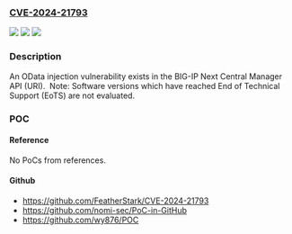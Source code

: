 ### [CVE-2024-21793](https://cve.mitre.org/cgi-bin/cvename.cgi?name=CVE-2024-21793)
![](https://img.shields.io/static/v1?label=Product&message=BIG-IP%20Next%20Central%20Manager&color=blue)
![](https://img.shields.io/static/v1?label=Version&message=20.0.1%3C%2020.2.0%20&color=brighgreen)
![](https://img.shields.io/static/v1?label=Vulnerability&message=CWE-200%20Exposure%20of%20Sensitive%20Information%20to%20an%20Unauthorized%20Actor&color=brighgreen)

### Description

An OData injection vulnerability exists in the BIG-IP Next Central Manager API (URI).  Note: Software versions which have reached End of Technical Support (EoTS) are not evaluated.

### POC

#### Reference
No PoCs from references.

#### Github
- https://github.com/FeatherStark/CVE-2024-21793
- https://github.com/nomi-sec/PoC-in-GitHub
- https://github.com/wy876/POC

